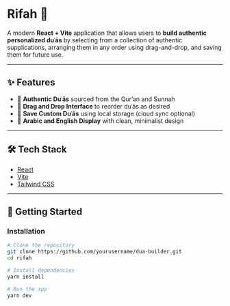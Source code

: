 # Rifah 📿

A modern **React + Vite** application that allows users to **build authentic personalized duʿās** by selecting from a collection of authentic supplications, arranging them in any order using drag-and-drop, and saving them for future use.

---

## ✨ Features

- 🕋 **Authentic Duʿās** sourced from the Qur’an and Sunnah  
- 🧩 **Drag and Drop Interface** to reorder duʿās as desired  
- 💾 **Save Custom Duʿās** using local storage (cloud sync optional)  
- 🌙 **Arabic and English Display** with clean, minimalist design

---

## 🛠️ Tech Stack

- [React](https://reactjs.org/)
- [Vite](https://vitejs.dev/)
- [Tailwind CSS](https://tailwindcss.com/)

---

## 🚀 Getting Started

### Installation

```bash
# Clone the repository
git clone https://github.com/yourusername/dua-builder.git
cd rifah

# Install dependencies
yarn install

# Run the app
yarn dev

